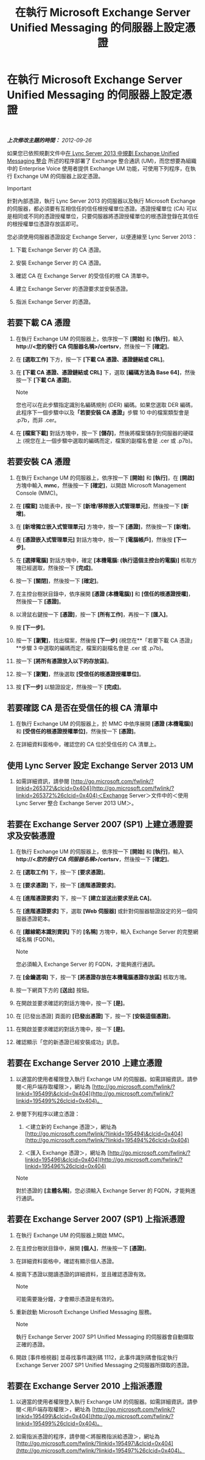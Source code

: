 ﻿---
title: 在執行 Microsoft Exchange Server Unified Messaging 的伺服器上設定憑證
TOCTitle: 在執行 Microsoft Exchange Server Unified Messaging 的伺服器上設定憑證
ms:assetid: 74c883b4-cef6-41a9-b2eb-7212be32fea4
ms:mtpsurl: https://technet.microsoft.com/zh-tw/library/Gg398564(v=OCS.15)
ms:contentKeyID: 49291322
ms.date: 08/10/2015
mtps_version: v=OCS.15
ms.translationtype: HT
---

# 在執行 Microsoft Exchange Server Unified Messaging 的伺服器上設定憑證

 

_**上次修改主題的時間：** 2012-09-26_

如果您已依照規劃文件中[在 Lync Server 2013 中規劃 Exchange Unified Messaging 整合](lync-server-2013-planning-for-exchange-unified-messaging-integration.md) 所述的程序部署了 Exchange 整合通訊 (UM)，而您想要為組織中的 Enterprise Voice 使用者提供 Exchange UM 功能，可使用下列程序，在執行 Exchange UM 的伺服器上設定憑證。

> [!IMPORTANT]  
> 針對內部憑證，執行 Lync Server 2013 的伺服器以及執行 Microsoft Exchange 的伺服器，都必須要有互相信任的信任根授權單位憑證。憑證授權單位 (CA) 可以是相同或不同的憑證授權單位，只要伺服器將憑證授權單位的根憑證登錄在其信任的根授權單位憑證存放區即可。



您必須使用伺服器憑證設定 Exchange Server，以便連線至 Lync Server 2013：

1.  下載 Exchange Server 的 CA 憑證。

2.  安裝 Exchange Server 的 CA 憑證。

3.  確認 CA 在 Exchange Server 的受信任的根 CA 清單中。

4.  建立 Exchange Server 的憑證要求並安裝憑證。

5.  指派 Exchange Server 的憑證。

## 若要下載 CA 憑證

1.  在執行 Exchange UM 的伺服器上，依序按一下 **\[開始\]** 和 **\[執行\]**，輸入 **http://\<您的發行 CA 伺服器名稱\>/certsrv**，然後按一下 **\[確定\]**。

2.  在 **\[選取工作\]** 下方，按一下 **\[下載 CA 憑證、憑證鏈結或 CRL\]**。

3.  在 **\[下載 CA 憑證、憑證鏈結或 CRL\]** 下，選取 **\[編碼方法為 Base 64\]**，然後按一下 **\[下載 CA 憑證\]**。
    
    > [!NOTE]  
    > 您也可以在此步驟指定識別名編碼規則 (DER) 編碼。如果您選取 DER 編碼，此程序下一個步驟中以及<strong>「若要安裝 CA 憑證」</strong>步驟 10 中的檔案類型會是 .p7b，而非 .cer。
    


4.  在 **\[檔案下載\]** 對話方塊中，按一下 **\[儲存\]**，然後將檔案儲存到伺服器的硬碟上 (視您在上一個步驟中選取的編碼而定，檔案的副檔名會是 .cer 或 .p7b)。

## 若要安裝 CA 憑證

1.  在執行 Exchange UM 的伺服器上，依序按一下 **\[開始\]** 和 **\[執行\]**，在 **\[開啟\]** 方塊中輸入 **mmc**，然後按一下 **\[確定\]**，以開啟 Microsoft Management Console (MMC)。

2.  在 **\[檔案\]** 功能表中，按一下 **\[新增/移除嵌入式管理單元\]**，然後按一下 **\[新增\]**。

3.  在 **\[新增獨立嵌入式管理單元\]** 方塊中，按一下 **\[憑證\]**，然後按一下 **\[新增\]**。

4.  在 **\[憑證嵌入式管理單元\]** 對話方塊中，按一下 **\[電腦帳戶\]**，然後按 **\[下一步\]**。

5.  在 **\[選擇電腦\]** 對話方塊中，確定 **\[本機電腦: (執行這個主控台的電腦)\]** 核取方塊已經選取，然後按一下 **\[完成\]**。

6.  按一下 **\[關閉\]**，然後按一下 **\[確定\]**。

7.  在主控台樹狀目錄中，依序展開 **\[憑證 (本機電腦)\]** 和 **\[信任的根憑證授權\]**，然後按一下 **\[憑證\]**。

8.  以滑鼠右鍵按一下 **\[憑證\]**，按一下 **\[所有工作\]**，再按一下 **\[匯入\]**。

9.  按 **\[下一步\]**。

10. 按一下 **\[瀏覽\]**，找出檔案，然後按 **\[下一步\]** (視您在**「若要下載 CA 憑證」**步驟 3 中選取的編碼而定，檔案的副檔名會是 .cer 或 .p7b)。

11. 按一下 **\[將所有憑證放入以下的存放區\]**。

12. 按一下 **\[瀏覽\]**，然後選取 **\[受信任的根憑證授權單位\]**。

13. 按 **\[下一步\]** 以驗證設定，然後按一下 **\[完成\]**。

## 若要確認 CA 是否在受信任的根 CA 清單中

1.  在執行 Exchange UM 的伺服器上，於 MMC 中依序展開 **\[憑證 (本機電腦)\]** 和 **\[受信任的根憑證授權單位\]**，然後按一下 **\[憑證\]**。

2.  在詳細資料窗格中，確認您的 CA 位於受信任的 CA 清單上。

## 使用 Lync Server 設定 Exchange Server 2013 UM

1.  如需詳細資訊，請參閱 [http://go.microsoft.com/fwlink/?linkid=265372\&clcid=0x404](http://go.microsoft.com/fwlink/?linkid=265372%26clcid=0x404)＜Exchange Server＞文件中的＜使用 Lync Server 整合 Exchange Server 2013 UM＞。

## 若要在 Exchange Server 2007 (SP1) 上建立憑證要求及安裝憑證

1.  在執行 Exchange UM 的伺服器上，依序按一下 **\[開始\]** 和 **\[執行\]**，輸入 **http://\<***您的發行 CA 伺服器名稱***\>/certsrv**，然後按一下 **\[確定\]**。

2.  在 **\[選取工作\]** 下，按一下 **\[要求憑證\]**。

3.  在 **\[要求憑證\]** 下，按一下 **\[進階憑證要求\]**。

4.  在 **\[進階憑證要求\]** 下，按一下 **\[建立並送出要求至此 CA\]**。

5.  在 **\[進階憑證要求\]** 下，選取 **\[Web 伺服器\]** 或針對伺服器驗證設定的另一個伺服器憑證範本。

6.  在 **\[離線範本識別資訊\]** 下的 **\[名稱\]** 方塊中，輸入 Exchange Server 的完整網域名稱 (FQDN)。
    
    > [!NOTE]  
    > 您必須輸入 Exchange Server 的 FQDN，才能夠進行通訊。
    


7.  在 **\[金鑰選項\]** 下，按一下 **\[將憑證存放在本機電腦憑證存放區\]** 核取方塊。

8.  按一下網頁下方的 **\[送出\]** 按鈕。

9.  在開啟並要求確認的對話方塊中，按一下 **\[是\]**。

10. 在 \[已發出憑證\] 頁面的 **\[已發出憑證\]** 下，按一下 **\[安裝這個憑證\]**。

11. 在開啟並要求確認的對話方塊中，按一下 **\[是\]**。

12. 確認顯示「您的新憑證已經安裝成功」訊息。

## 若要在 Exchange Server 2010 上建立憑證

1.  以適當的使用者權限登入執行 Exchange UM 的伺服器。如需詳細資訊，請參閱＜用戶端存取權限＞，網址為 [http://go.microsoft.com/fwlink/?linkid=195499\&clcid=0x404](http://go.microsoft.com/fwlink/?linkid=195499%26clcid=0x404)。

2.  參閱下列程序以建立憑證：
    
    1.  ＜建立新的 Exchange 憑證＞，網址為 [http://go.microsoft.com/fwlink/?linkid=195494\&clcid=0x404](http://go.microsoft.com/fwlink/?linkid=195494%26clcid=0x404)
    
    2.  ＜匯入 Exchange 憑證＞，網址為 [http://go.microsoft.com/fwlink/?linkid=195496\&clcid=0x404](http://go.microsoft.com/fwlink/?linkid=195496%26clcid=0x404)
    
    > [!NOTE]  
    > 對於憑證的 <strong>[主體名稱]</strong>，您必須輸入 Exchange Server 的 FQDN，才能夠進行通訊。
    


## 若要在 Exchange Server 2007 (SP1) 上指派憑證

1.  在執行 Exchange UM 的伺服器上開啟 MMC。

2.  在主控台樹狀目錄中，展開 **\[個人\]**，然後按一下 **\[憑證\]**。

3.  在詳細資料窗格中，確認有顯示個人憑證。

4.  按兩下憑證以閱讀憑證的詳細資料，並且確認憑證有效。
    
    > [!NOTE]  
    > 可能需要幾分鐘，才會顯示憑證是有效的。
    


5.  重新啟動 Microsoft Exchange Unified Messaging 服務。
    
    > [!NOTE]  
    > 執行 Exchange Server 2007 SP1 Unified Messaging 的伺服器會自動擷取正確的憑證。
    


6.  開啟 \[事件檢視器\] 並尋找事件識別碼 1112，此事件識別碼會指定執行 Exchange Server 2007 SP1 Unified Messaging 之伺服器所擷取的憑證。

## 若要在 Exchange Server 2010 上指派憑證

1.  以適當的使用者權限登入執行 Exchange UM 的伺服器。如需詳細資訊，請參閱＜用戶端存取權限＞，網址為 [http://go.microsoft.com/fwlink/?linkid=195499\&clcid=0x404](http://go.microsoft.com/fwlink/?linkid=195499%26clcid=0x404)。

2.  如需指派憑證的程序，請參閱＜將服務指派給憑證＞，網址為 [http://go.microsoft.com/fwlink/?linkid=195497\&clcid=0x404](http://go.microsoft.com/fwlink/?linkid=195497%26clcid=0x404)。

